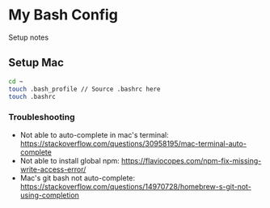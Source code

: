 # My Bash Config

Setup notes

## Setup Mac

```sh
cd ~
touch .bash_profile // Source .bashrc here
touch .bashrc
```

### Troubleshooting

- Not able to auto-complete in mac's terminal: https://stackoverflow.com/questions/30958195/mac-terminal-auto-complete
- Not able to install global npm: https://flaviocopes.com/npm-fix-missing-write-access-error/
- Mac's git bash not auto-complete: https://stackoverflow.com/questions/14970728/homebrew-s-git-not-using-completion
